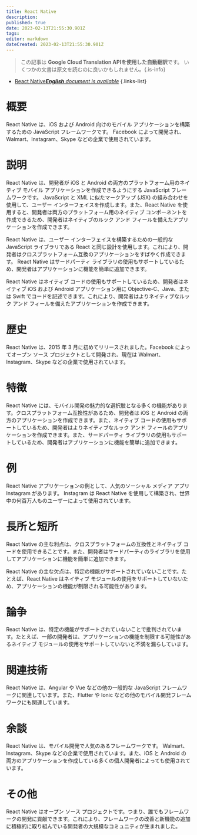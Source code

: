```yaml
---
title: React Native
description: 
published: true
date: 2023-02-13T21:55:30.901Z
tags: 
editor: markdown
dateCreated: 2023-02-13T21:55:30.901Z
---
```


> この記事は **Google Cloud Translation APIを使用した自動翻訳**です。
いくつかの文書は原文を読むのに良いかもしれません。{.is-info}



- [React Native***English** document is available*](/en/Knowledge-base/Dictionary/react-native)
{.links-list}


# 概要
React Native は、iOS および Android 向けのモバイル アプリケーションを構築するための JavaScript フレームワークです。 Facebook によって開発され、Walmart、Instagram、Skype などの企業で使用されています。

# 説明
React Native は、開発者が iOS と Android の両方のプラットフォーム用のネイティブ モバイル アプリケーションを作成できるようにする JavaScript フレームワークです。 JavaScript と XML に似たマークアップ (JSX) の組み合わせを使用して、ユーザー インターフェイスを作成します。また、React Native を使用すると、開発者は両方のプラットフォーム用のネイティブ コンポーネントを作成できるため、開発者はネイティブのルック アンド フィールを備えたアプリケーションを作成できます。

React Native は、ユーザー インターフェイスを構築するための一般的な JavaScript ライブラリである React と同じ設計を使用します。これにより、開発者はクロスプラットフォーム互換のアプリケーションをすばやく作成できます。 React Native はサードパーティ ライブラリの使用もサポートしているため、開発者はアプリケーションに機能を簡単に追加できます。

React Native はネイティブ コードの使用もサポートしているため、開発者はネイティブ iOS および Android アプリケーション用に Objective-C、Java、または Swift でコードを記述できます。これにより、開発者はよりネイティブなルック アンド フィールを備えたアプリケーションを作成できます。

# 歴史
React Native は、2015 年 3 月に初めてリリースされました。Facebook によってオープン ソース プロジェクトとして開発され、現在は Walmart、Instagram、Skype などの企業で使用されています。

# 特徴
React Native には、モバイル開発の魅力的な選択肢となる多くの機能があります。クロスプラットフォーム互換性があるため、開発者は iOS と Android の両方のアプリケーションを作成できます。また、ネイティブ コードの使用もサポートしているため、開発者はよりネイティブなルック アンド フィールのアプリケーションを作成できます。また、サードパーティ ライブラリの使用もサポートしているため、開発者はアプリケーションに機能を簡単に追加できます。

# 例
React Native アプリケーションの例として、人気のソーシャル メディア アプリ Instagram があります。 Instagram は React Native を使用して構築され、世界中の何百万人ものユーザーによって使用されています。

# 長所と短所
React Native の主な利点は、クロスプラットフォームの互換性とネイティブ コードを使用できることです。また、開発者はサードパーティのライブラリを使用してアプリケーションに機能を簡単に追加できます。

React Native の主な欠点は、特定の機能がサポートされていないことです。たとえば、React Native はネイティブ モジュールの使用をサポートしていないため、アプリケーションの機能が制限される可能性があります。

# 論争
React Native は、特定の機能がサポートされていないことで批判されています。たとえば、一部の開発者は、アプリケーションの機能を制限する可能性があるネイティブ モジュールの使用をサポートしていないと不満を漏らしています。

# 関連技術
React Native は、Angular や Vue などの他の一般的な JavaScript フレームワークに関連しています。また、Flutter や Ionic などの他のモバイル開発フレームワークにも関連しています。

# 余談
React Native は、モバイル開発で人気のあるフレームワークです。 Walmart、Instagram、Skype などの企業で使用されています。また、iOS と Android の両方のアプリケーションを作成している多くの個人開発者によっても使用されています。

# その他
React Native はオープン ソース プロジェクトです。つまり、誰でもフレームワークの開発に貢献できます。これにより、フレームワークの改善と新機能の追加に積極的に取り組んでいる開発者の大規模なコミュニティが生まれました。